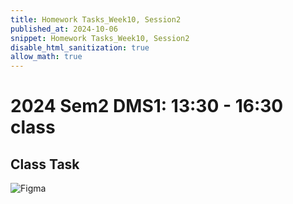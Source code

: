 ```yaml
---
title: Homework Tasks_Week10, Session2
published_at: 2024-10-06
snippet: Homework Tasks_Week10, Session2
disable_html_sanitization: true
allow_math: true
---
```

#  2024 Sem2 DMS1: 13:30 - 16:30 class

## Class Task ##

![Figma](figma_1.jpg)